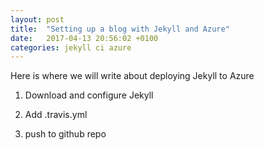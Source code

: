 ```yaml
---
layout: post
title:  "Setting up a blog with Jekyll and Azure"
date:   2017-04-13 20:56:02 +0100
categories: jekyll ci azure
---
```

Here is where we will write about deploying Jekyll to Azure

1. Download and configure Jekyll

2. Add .travis.yml

3. push to github repo



